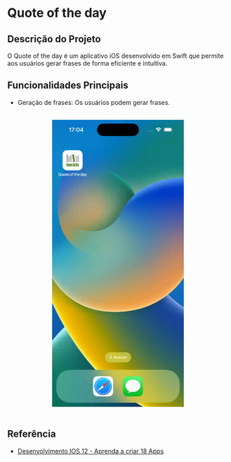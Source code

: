 # Quote of the day

## Descrição do Projeto

O Quote of the day é um aplicativo iOS desenvolvido em Swift que permite aos usuários gerar frases de forma eficiente e intuitiva.

## Funcionalidades Principais

 - Geração de frases: Os usuários podem gerar frases.

<br/>
<div align="center">
   <img src="https://github.com/KaduVuotto/quote-of-the-day/blob/main/quote-of-the-day.gif" width="300" />
</div>
<br/>

## Referência

 - [Desenvolvimento IOS 12 - Aprenda a criar 18 Apps](https://www.udemy.com/course/curso-desenvolvimento-ios/)
